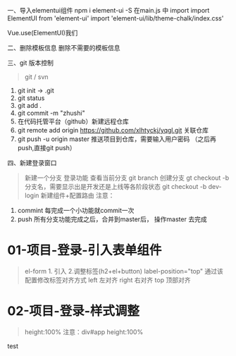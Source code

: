 一、导入elementui组件
npm i element-ui -S
在main.js 中 import
import ElementUI from 'element-ui'
import 'element-ui/lib/theme-chalk/index.css'

Vue.use(ElementUI)我们

二、删除模板信息
删除不需要的模板信息

三、git 版本控制
> git / svn 
1. git init -> .git
2. git status
3. git add .
4. git commit -m "zhushi"
5. 在代码托管平台（github）新建远程仓库 
6. git remote add origin https://github.com/xlhtyckj/yqgl.git 关联仓库 
7. git push -u origin master 推送项目到仓库，需要输入用户密码 （之后再push,直接git push）

四、新建登录窗口
> 新建一个分支 登录功能
> 查看当前分支
    git branch
> 创建分支 
    gt checkout -b 分支名，需要显示出是开发还是上线等各阶段状态
    git checkout -b dev-login
> 新建组件+配置路由
> 注意：
1. commint 每完成一个小功能就commit一次
2. push 所有分支功能完成之后，合并到master后， 操作master 去完成

# 01-项目-登录-引入表单组件
> el-form 
    1. 引入
    2.调整标签(h2+el+button)
> label-position="top" 通过该配置修改标签对齐方式
   left 左对齐 
   right 右对齐
   top 顶部对齐
# 02-项目-登录-样式调整
> height:100%
> 注意：div#app height:100%

test
    



